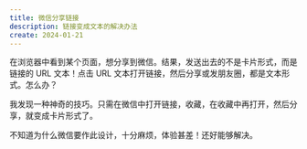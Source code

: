 ```yaml
---
title: 微信分享链接
description: 链接变成文本的解决办法
create: 2024-01-21
---
```


在浏览器中看到某个页面，想分享到微信。结果，发送出去的不是卡片形式，而是链接的 URL 文本！点击 URL 文本打开链接，然后分享或发朋友圈，都是文本形式。怎么办？

我发现一种神奇的技巧。只需在微信中打开链接，收藏，在收藏中再打开，然后分享，就变成卡片形式了。

不知道为什么微信要作此设计，十分麻烦，体验甚差！还好能够解决。